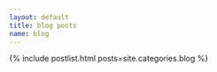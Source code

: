 ```yaml
---
layout: default
title: blog posts
name: blog
---
```


{% include postlist.html posts=site.categories.blog %}
